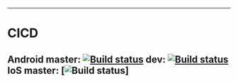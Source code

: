 -------
# CICD
Android 
master: [![Build status](https://build.appcenter.ms/v0.1/apps/a1c3bec3-b05d-4539-b1bd-072df60a147c/branches/master/badge)](https://appcenter.ms)
dev: [![Build status](https://build.appcenter.ms/v0.1/apps/a1c3bec3-b05d-4539-b1bd-072df60a147c/branches/dev/badge)](https://appcenter.ms)
IoS 
master: [![Build status](https://build.appcenter.ms/v0.1/apps/4f8f402c-a451-488b-896f-0d2d6a407eb8/branches/dev/badge)]
-------
